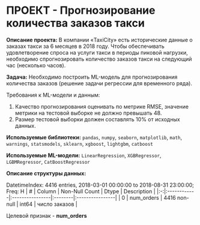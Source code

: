 # ПРОЕКТ - Прогнозирование количества заказов такси
**Описание проекта:**
В компании «TaxiCity» есть исторические данные о заказах такси за 6 месяцев в 2018 году. Чтобы обеспечивать удовлетворение спроса на услуги такси в периоды пиковой нагрузки, необходимо спрогнозировать количество заказов такси на следующий час (несколько часов).

**Задача:**
Необходимо построить ML-модель для прогнозирования количества заказов (решение задачи регрессии для временного ряда).

Требования к ML-модели и данным:
1. Качество прогнозирования оценивать по метрике RMSE, значение метрики на тестовой выборке не должно превышать 48.
2. Размер тестовой выборки должен составлять 10% от исходных данных.

**Используемые библиотеки:**
`pandas`, `numpy`, `seaborn`, `matplotlib`, `math`, `warnings`, `statsmodels`, `sklearn`, `xgboost`, `lightgbm`, `catboost`

**Используемые ML-модели:**
`LinearRegression`, `XGBRegressor`, `LGBMRegressor`, `CatBoostRegressor`

**Описание структуры данных:**

DatetimeIndex: 4416 entries, 2018-03-01 00:00:00 to 2018-08-31 23:00:00; Freq: H
| # |   Column    |  Non-Null Count |  Dtype  | Description     |
|:-:|:------------|:----------------|:--------|:----------------|
| 0 |  num_orders |  4416 non-null  |  int64  | число заказов   |

Целевой признак - **num_orders**
